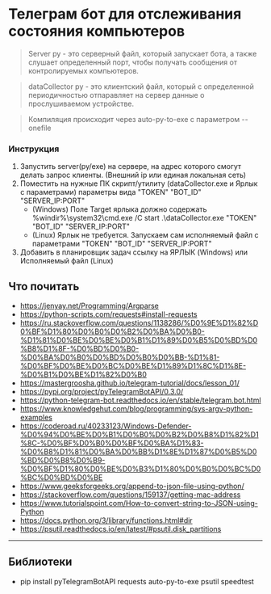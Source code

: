 # Телеграм бот для отслеживания состояния компьютеров

> Server py - это серверный файл, который запускает бота,
> а также слушает определенный порт, чтобы получать сообщения
> от контролируемых компьютеров.

> dataCollector py - это клиентский файл, который с определенной
> периодичностью отпаравляет на сервер данные о прослушиваемом устройстве.

> Компиляция происходит через auto-py-to-exe с параметром --onefile

### Инструкция

1) Запустить server(py/exe) на сервере, на адрес которого смогут делать запрос клиенты. (Внешний ip или единая локальная сеть)
2) Поместить на нужные ПК скрипт/утилиту (dataCollector.exe и Ярлык с параметрами) параметры вида "TOKEN" "BOT_ID" "SERVER_IP:PORT"
    - (Windows) Поле Target ярлыка должно содержать %windir%\system32\cmd.exe /C start .\dataCollector.exe "TOKEN" "BOT_ID" "SERVER_IP:PORT"
    - (Linux) Ярлык не требуется. Запускаем сам исполняемый файл с параметрами "TOKEN" "BOT_ID" "SERVER_IP:PORT"
3) Добавить в планировщик задач ссылку на ЯРЛЫК (Windows) или Исполняемый файл (Linux)


## Что почитать

- https://jenyay.net/Programming/Argparse
- https://python-scripts.com/requests#install-requests
- https://ru.stackoverflow.com/questions/1138286/%D0%9E%D1%82%D0%BF%D1%80%D0%B0%D0%B2%D0%BA%D0%B0-%D1%81%D0%BE%D0%BE%D0%B1%D1%89%D0%B5%D0%BD%D0%B8%D1%8F-%D0%BD%D0%B0-%D0%BA%D0%B0%D0%BD%D0%B0%D0%BB-%D1%81-%D0%BF%D0%BE%D0%BC%D0%BE%D1%89%D1%8C%D1%8E-%D0%B1%D0%BE%D1%82%D0%B0
- https://mastergroosha.github.io/telegram-tutorial/docs/lesson_01/
- https://pypi.org/project/pyTelegramBotAPI/0.3.0/
- https://python-telegram-bot.readthedocs.io/en/stable/telegram.bot.html
- https://www.knowledgehut.com/blog/programming/sys-argv-python-examples
- https://coderoad.ru/40233123/Windows-Defender-%D0%94%D0%BE%D0%B1%D0%B0%D0%B2%D0%B8%D1%82%D1%8C-%D0%BF%D0%B0%D0%BF%D0%BA%D1%83-%D0%B8%D1%81%D0%BA%D0%BB%D1%8E%D1%87%D0%B5%D0%BD%D0%B8%D0%B9-%D0%BF%D1%80%D0%BE%D0%B3%D1%80%D0%B0%D0%BC%D0%BC%D0%BD%D0%BE
- https://www.geeksforgeeks.org/append-to-json-file-using-python/
- https://stackoverflow.com/questions/159137/getting-mac-address
- https://www.tutorialspoint.com/How-to-convert-string-to-JSON-using-Python
- https://docs.python.org/3/library/functions.html#dir
- https://psutil.readthedocs.io/en/latest/#psutil.disk_partitions

---
## Библиотеки

- pip install pyTelegramBotAPI requests auto-py-to-exe psutil speedtest
